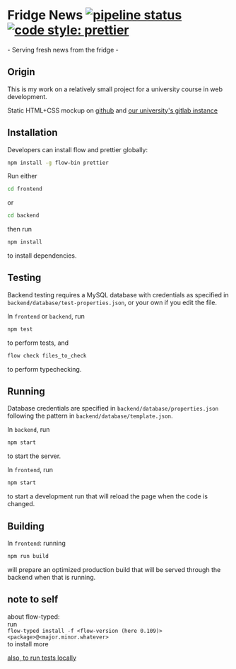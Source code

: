 # Fridge News [![pipeline status](https://gitlab.stud.idi.ntnu.no/toberge/fridge-news/badges/master/pipeline.svg)](https://gitlab.stud.idi.ntnu.no/toberge/fridge-news/commits/master) [![code style: prettier](https://img.shields.io/badge/code_style-prettier-ff69b4.svg)](https://github.com/prettier/prettier)

\- Serving fresh news from the fridge -

## Origin

This is my work on a relatively small project for a university course in web development.

Static HTML+CSS mockup on [github](https://github.com/toberge/fridge-news-mockup) and [our university's gitlab instance](https://gitlab.stud.iie.ntnu.no/toberge/fridge-news-mockup)

## Installation

Developers can install flow and prettier globally:  
```bash
npm install -g flow-bin prettier
```

Run either
```bash
cd frontend
```
or
```bash
cd backend
```
then run
```bash
npm install
```
to install dependencies.

## Testing

Backend testing requires a MySQL database with credentials as specified in `backend/database/test-properties.json`, or your own if you edit the file.

In `frontend` or `backend`, run
```bash
npm test
```
to perform tests, and
```bash
flow check files_to_check
```
to perform typechecking.

## Running

Database credentials are specified in `backend/database/properties.json` following the pattern in `backend/database/template.json`.

In `backend`, run
```bash
npm start
```
to start the server.

In `frontend`, run
```bash
npm start
```
to start a development run that will reload the page when the code is changed.

## Building

In `frontend`: running
```bash
npm run build
```
will prepare an optimized production build that will be served through the backend when that is running.

## note to self

about flow-typed:  
run  
`flow-typed install -f <flow-version (here 0.109)> <package>@<major.minor.whatever>`  
to install more

[also, to run tests locally](https://pastebin.com/DHcntABR)
